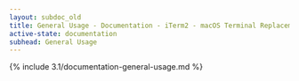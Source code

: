 ```yaml
---
layout: subdoc_old
title: General Usage - Documentation - iTerm2 - macOS Terminal Replacement
active-state: documentation
subhead: General Usage
---
```

{% include 3.1/documentation-general-usage.md %}

